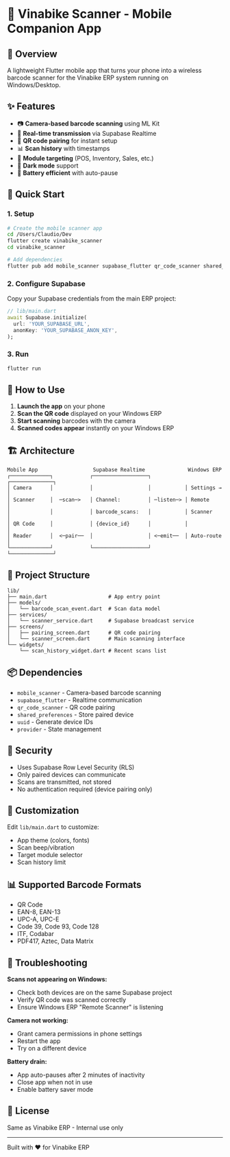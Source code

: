 # 📱 Vinabike Scanner - Mobile Companion App

## 🎯 Overview

A lightweight Flutter mobile app that turns your phone into a wireless barcode scanner for the Vinabike ERP system running on Windows/Desktop.

## ✨ Features

- 📷 **Camera-based barcode scanning** using ML Kit
- 📡 **Real-time transmission** via Supabase Realtime
- 🔗 **QR code pairing** for instant setup
- 📊 **Scan history** with timestamps
- 🎯 **Module targeting** (POS, Inventory, Sales, etc.)
- 🌙 **Dark mode** support
- 🔋 **Battery efficient** with auto-pause

## 🚀 Quick Start

### 1. Setup

```bash
# Create the mobile scanner app
cd /Users/Claudio/Dev
flutter create vinabike_scanner
cd vinabike_scanner

# Add dependencies
flutter pub add mobile_scanner supabase_flutter qr_code_scanner shared_preferences uuid provider intl
```

### 2. Configure Supabase

Copy your Supabase credentials from the main ERP project:

```dart
// lib/main.dart
await Supabase.initialize(
  url: 'YOUR_SUPABASE_URL',
  anonKey: 'YOUR_SUPABASE_ANON_KEY',
);
```

### 3. Run

```bash
flutter run
```

## 📱 How to Use

1. **Launch the app** on your phone
2. **Scan the QR code** displayed on your Windows ERP
3. **Start scanning** barcodes with the camera
4. **Scanned codes appear** instantly on your Windows ERP

## 🏗️ Architecture

```
Mobile App                  Supabase Realtime              Windows ERP
┌─────────────┐            ┌──────────────────┐           ┌──────────────┐
│ Camera      │            │                  │           │ Settings →   │
│ Scanner     │  ─scan─>   │ Channel:         │ ─listen─> │ Remote       │
│             │            │ barcode_scans:   │           │ Scanner      │
│ QR Code     │            │ {device_id}      │           │              │
│ Reader      │  <─pair──  │                  │ <─emit──  │ Auto-route   │
└─────────────┘            └──────────────────┘           └──────────────┘
```

## 🔧 Project Structure

```
lib/
├── main.dart                    # App entry point
├── models/
│   └── barcode_scan_event.dart  # Scan data model
├── services/
│   └── scanner_service.dart     # Supabase broadcast service
├── screens/
│   ├── pairing_screen.dart      # QR code pairing
│   └── scanner_screen.dart      # Main scanning interface
└── widgets/
    └── scan_history_widget.dart # Recent scans list
```

## 📦 Dependencies

- `mobile_scanner` - Camera-based barcode scanning
- `supabase_flutter` - Realtime communication
- `qr_code_scanner` - QR code pairing
- `shared_preferences` - Store paired device
- `uuid` - Generate device IDs
- `provider` - State management

## 🔐 Security

- Uses Supabase Row Level Security (RLS)
- Only paired devices can communicate
- Scans are transmitted, not stored
- No authentication required (device pairing only)

## 🎨 Customization

Edit `lib/main.dart` to customize:
- App theme (colors, fonts)
- Scan beep/vibration
- Target module selector
- Scan history limit

## 📊 Supported Barcode Formats

- QR Code
- EAN-8, EAN-13
- UPC-A, UPC-E
- Code 39, Code 93, Code 128
- ITF, Codabar
- PDF417, Aztec, Data Matrix

## 🐛 Troubleshooting

**Scans not appearing on Windows:**
- Check both devices are on the same Supabase project
- Verify QR code was scanned correctly
- Ensure Windows ERP "Remote Scanner" is listening

**Camera not working:**
- Grant camera permissions in phone settings
- Restart the app
- Try on a different device

**Battery drain:**
- App auto-pauses after 2 minutes of inactivity
- Close app when not in use
- Enable battery saver mode

## 📝 License

Same as Vinabike ERP - Internal use only

---

Built with ❤️ for Vinabike ERP

